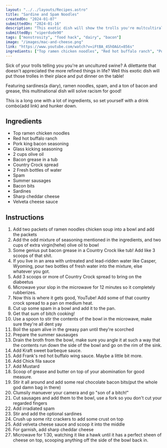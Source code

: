 ```yaml
---
layout: "../../layouts/Recipes.astro"
title: "Sardine and Spam Noodles"
createdOn: "2024-01-07"
submittedOn: "2024-01-16"
description: "This exotic dish will show the trolls you're multcultiral"
submittedBy: "viperdude90"
tags: ["monstrosity", "food hack", "dairy", "bacon"]
image: "/images/mac-and-cheese.png"
link: "https://www.youtube.com/watch?v=iFtBA_4ShOA&t=856s"
ingredients: ["Top ramen chicken noodles", "Red hot buffalo ranch", "Pork king bacon seasoning", "Glass kicking seasoning", "Bacon grease in a tub", "Country Crock spread", "Spam", "Summer sausages", "Bacon bits", "Sardines", "Sharp cheddar cheese", "Velveeta cheese sauce", "olive oil"]
---
```


Sick of your trolls telling you you're an uncultured swine? A dilettante that doesn't appreciated the more refined things in life? Well this exotic dish will put those trolles in their place and put dinner on the table!

Featuring sardines(a diary), ramen noodles, spam, and a ton of bacon and grease, this multinational dish will solve racism for good!

This is a long one with a lot of ingredients, so set yourself with a drink combo(add link) and hunker down.

## Ingredients

- Top ramen chicken noodles
- Red hot buffalo ranch
- Pork king bacon seasoning
- Glass kicking seasoning
- 2 cups olive oil
- Bacon grease in a tub
- Country Crock spread
- 2 Fresh bottles of water
- Spam
- Summer sausages
- Bacon bits
- Sardines
- Sharp cheddar cheese
- Velveta cheese sauce

## Instructions

1. Add two packets of ramen noodles chicken soup into a bowl and add the packets
2. Add the odd mixture of seasoning mentioned in the ingredients, and two cups of extra virgin(hehe) olive oil to bowl
3. Some genius put bacon grease in a Country Crock like tub! Add like 3 scoops of that shit.
4. If you live in an area with untreated and lead-ridden water like Casper, Wyoming, pour two bottles of fresh water into the mixture, else whatever you got.
5. Add 3 scoops or more of Country Crock spread to bring on the diabeetus
6. Microwave your slop in the microwave for 12 minutes so it completely rubberizes.
7. Now this is where it gets good, YouTube! Add some of that country crock spread to a pan on medium heat.
8. Cut up some spam in a bowl and add it to the pan.
9. Get that sum of bitch cooking!
10. Use a spoon to stir the contents of the bowl in the microwave, make sure they're all dent yay
11. Boil the spam alive in the greasy pan until they're scorched
12. Prepare the summer sausauges
13. Drain the broth from the bowl, make sure you angle it at such a way that the contents run down the side of the bowl and go on the rim of the sink.
14. Add Kraft sweet barbeque sauce.
15. Add Frank's red hot buffalo wing sauce. Maybe a little bit more.
16. Add Chick fila sauce
17. Add Mustard
18. Scoop of grease and butter on top of your abomination for good measure.
19. Stir it all around and add some real chocolate bacon bits(put the whole god damn bag in there)
20. Clumsily manuever your camera and go "son of a bitch!"
21. Cut sausages and add them to the bowl, use a fork so you don't cut your regarded fingers
22. Add irradiated spam
23. Stir and add the optional sardines
24. Crush up some ritz crackers to add some crust on top
25. Add velveta cheese sauce and scoop it into the middle
26. For garnish, add sharp cheddar cheese
27. Microwave for 1:30, watching it like a hawk until it has a perfect sheen of cheese on top, scooping anything off the side of the bowl back in.
